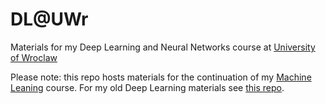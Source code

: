 # DL@UWr
Materials for my Deep Learning and Neural Networks course at [University of Wroclaw](https://ii.uni.wroc.pl/)

Please note: this repo hosts materials for the continuation of my [Machine Leaning](https://github.com/janchorowski/ml_uwr) course. For my old Deep Learning materials see [this repo](https://github.com/janchorowski/nn_assignments).
